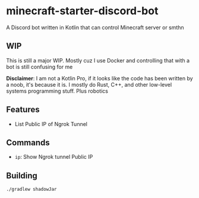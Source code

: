 # minecraft-starter-discord-bot
A Discord bot written in Kotlin that can control Minecraft server 
or smthn

## WIP
This is still a major WIP. Mostly cuz I use Docker and controlling
that with a bot is still confusing for me

**Disclaimer**: I am not a Kotlin Pro, if it looks like the code
has been written by a noob, it's because it is. I mostly do
Rust, C++, and other low-level systems programming stuff. Plus robotics

## Features
- List Public IP of Ngrok Tunnel

## Commands
- `ip`: Show Ngrok tunnel Public IP

## Building
```bash
./gradlew shadowJar
```